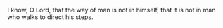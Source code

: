 I know, O Lord, that the way of man is not in himself, that it is not in man who walks to direct his steps.
